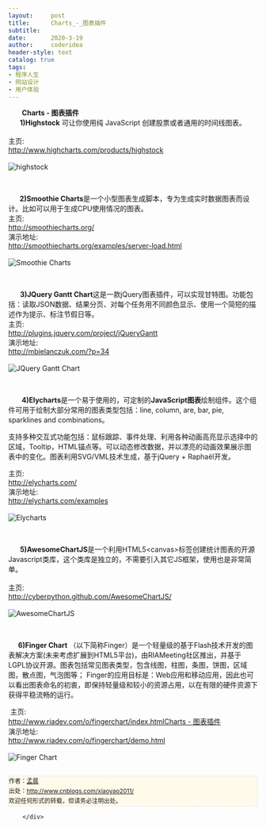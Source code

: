 ```yaml
---
layout:     post
title:      Charts_-_图表插件
subtitle:   
date:       2020-3-19
author:     coderidea
header-style: text
catalog: true
tags:
- 程序人生
- 网站设计
- 用户体验
--- 
```

<div class="postBody">
			<div id="cnblogs_post_body" class="blogpost-body"><div class="Name">       <strong>Charts - 图表插件</strong></div>
<div class="Name"><strong>       1)Highstock</strong> 可让你使用纯 JavaScript 创建股票或者通用的时间线图表。</div>
<div class="Name">
<div class="tool gray"> </div>
</div>
<div>
<div class="P">
<div class="K">主页:</div>
</div>
<div class="P">
<div class="V"><a href="http://www.highcharts.com/products/highstock">http://www.highcharts.com/products/highstock</a></div>
</div>
<div class="P">
<div class="K"> </div>
</div>
</div>
<div class="Img"><img src="http://www.open-lib.com/attachment/2011-10/19-22-55-45h.jpg" alt="highstock" /></div>
<div class="Content">
<p> </p>
<div class="Name">     <strong> 2)Smoothie Charts</strong>是一个小型图表生成脚本，专为生成实时数据图表而设计。比如可以用于生成CPU使用情况的图表。
<div class="tool gray">主页:</div>
</div>
<div>
<div class="P">
<div class="V"><a href="http://smoothiecharts.org/">http://smoothiecharts.org/</a></div>
</div>
<div class="P">
<div class="K">演示地址:</div>
<div class="V"><a href="http://smoothiecharts.org/examples/server-load.html">http://smoothiecharts.org/examples/server-load.html</a></div>
</div>
<div class="P">
<div class="K"> </div>
</div>
</div>
<div class="Img"><img src="http://www.open-lib.com/attachment/2011-10/19-22-6-28g.jpg" alt="Smoothie Charts" /></div>
<div class="Content">
<p> </p>
<div class="Name">      <strong>3)JQuery Gantt Chart</strong>这是一款jQuery图表插件，可以实现甘特图。功能包括：读取JSON数据、结果分页、对每个任务用不同颜色显示、使用一个简短的描述作为提示、标注节假日等。
<div class="tool gray">主页:</div>
</div>
<div>
<div class="P">
<div class="V"><a href="http://plugins.jquery.com/project/jQueryGantt">http://plugins.jquery.com/project/jQueryGantt</a></div>
</div>
<div class="P">
<div class="K">演示地址:</div>
<div class="V"><a href="http://mbielanczuk.com/?p=34">http://mbielanczuk.com/?p=34</a></div>
</div>
<div class="P">
<div class="K"> </div>
</div>
</div>
<div class="Img"><img src="http://www.open-lib.com/attachment/2011-09/16-11-37-4d.jpg" alt="JQuery Gantt Chart" /></div>
<div class="Content">
<p> </p>
<div class="Name">      <strong> 4)Elycharts</strong>是一个易于使用的，可定制的<strong>JavaScript图表</strong>绘制组件。这个组件可用于绘制大部分常用的图表类型包括：line, column, are, bar, pie, sparklines and combinations。
<p>支持多种交互式功能包括：鼠标跟踪、事件处理、利用各种动画高亮显示选择中的区域，Tooltip，HTML锚点等。可以动态修改数据，并以漂亮的动画效果展示图表中的变化。图表利用SVG/VML技术生成，基于jQuery + <span>Raphaël</span>开发。</p>
</div>
<div>
<div class="P">
<div class="K">主页:</div>
</div>
<div class="P">
<div class="V"><a href="http://elycharts.com/">http://elycharts.com/</a></div>
</div>
<div class="P">
<div class="K">演示地址:</div>
<div class="V"><a href="http://elycharts.com/examples">http://elycharts.com/examples</a></div>
</div>
<div class="P">
<div class="K"> </div>
</div>
</div>
<div class="Img"><img src="http://www.open-lib.com/attachment/2011-08/05-10-5-24a.jpg" alt="Elycharts" /></div>
<div class="Content">
<p> </p>
<div class="Name">      <strong>5)AwesomeChartJS</strong>是一个利用HTML5&lt;canvas&gt;标签创建统计图表的开源Javascript类库，这个类库是独立的，不需要引入其它JS框架，使用也是非常简单。
<div class="tool gray"> </div>
</div>
<div>
<div class="P">
<div class="K">主页:</div>
</div>
<div class="P">
<div class="V"><a href="http://cyberpython.github.com/AwesomeChartJS/">http://cyberpython.github.com/AwesomeChartJS/</a></div>
</div>
<div class="P">
<div class="K"> </div>
</div>
</div>
<div class="Img"><img src="http://www.open-lib.com/attachment/2011-03/08-15-43-42d.jpg" alt="AwesomeChartJS" /></div>
<div class="Content">
<p> </p>
<p>     <strong>6)Finger Chart</strong> （以下简称Finger）是一个轻量级的基于Flash技术开发的图表解决方案(未来考虑扩展到HTML5平台)，由RIAMeeting社区推出，并基于LGPL协议开源。图表包括常见图表类型，包含线图，柱图，条图，饼图，区域图，散点图，气泡图等； Finger的应用目标是：Web应用和移动应用，因此也可以看出图表命名的初衷，即保持轻量级和较小的资源占用，以在有限的硬件资源下获得平稳流畅的运行。</p>
<div class="Name">
<div class="tool gray"> 主页:</div>
</div>
<div>
<div class="P">
<div class="V"><a href="http://www.riadev.com/o/fingerchart/index.html">http://www.riadev.com/o/fingerchart/index.html</a><a href="http://www.open-lib.com/Type/164-1.jsp">Charts - 图表插件</a></div>
</div>
<div class="P">
<div class="K">演示地址:</div>
<div class="V"><a href="http://www.riadev.com/o/fingerchart/demo.html">http://www.riadev.com/o/fingerchart/demo.html</a></div>
</div>
<div class="P">
<div class="K"> </div>
</div>
</div>
<div class="Img"><img src="http://www.open-lib.com/attachment/2010-12/02-16-47-22a.jpg" alt="Finger Chart" /></div>
</div>


<div id="ckepop"> </div>
<div>
<p id="PSignature" style="line-height:20px;background:#FFFAEA no-repeat 2% 50%;font-size:12px;border:#e0e0e0 1px dashed;">作者：<a href="http://www.cnblogs.com/xiaoyao2011/">孟晨</a> <br /> 出处：<a href="http://www.cnblogs.com/xiaoyao2011/">http://www.cnblogs.com/xiaoyao2011/</a> <br />欢迎任何形式的转载，但请务必注明出处。</p>
</div>
</div>
</div>
</div>
</div></div><div id="MySignature"></div>
<div class="clear"></div>
<div id="blog_post_info_block">
<div id="BlogPostCategory"></div>
<div id="EntryTag"></div>
<div id="blog_post_info">
</div>
<div class="clear"></div>
<div id="post_next_prev"></div>
</div>


		</div>